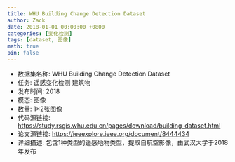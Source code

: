 ```yaml
---
title: WHU Building Change Detection Dataset
author: Zack
date: 2018-01-01 00:00:00 +0800
categories: [变化检测]
tags: [dataset, 图像]
math: true
pin: false
---
```

- 数据集名称: WHU Building Change Detection Dataset
- 任务: 遥感变化检测 建筑物
- 发布时间: 2018
- 模态: 图像
- 数量: 1×2张图像
- 代码源链接: https://study.rsgis.whu.edu.cn/pages/download/building_dataset.html
- 论文源链接: https://ieeexplore.ieee.org/document/8444434
- 详细描述: 包含1种类型的遥感地物类型，提取自航空影像，由武汉大学于2018年发布
